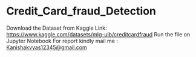 # Credit_Card_fraud_Detection
Download the Dataset from Kaggle Link: https://www.kaggle.com/datasets/mlg-ulb/creditcardfraud
Run the file on Jupyter Notebook
For report kindly mail me : Kanishakvyas12345@gmail.com
